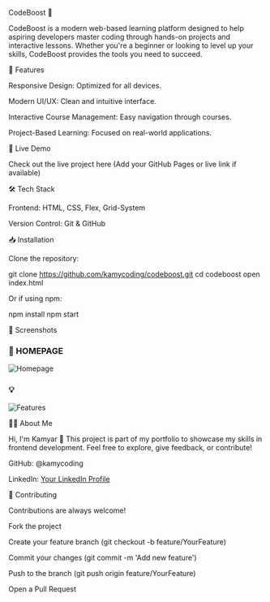 CodeBoost 🚀

CodeBoost is a modern web-based learning platform designed to help aspiring developers master coding through hands-on projects and interactive lessons. Whether you're a beginner or looking to level up your skills, CodeBoost provides the tools you need to succeed.



🌟 Features

Responsive Design: Optimized for all devices.

Modern UI/UX: Clean and intuitive interface.

Interactive Course Management: Easy navigation through courses.

Project-Based Learning: Focused on real-world applications.



🚀 Live Demo

Check out the live project here (Add your GitHub Pages or live link if available)



🛠️ Tech Stack

Frontend: HTML, CSS, Flex, Grid-System

Version Control: Git & GitHub



📥 Installation

Clone the repository:

git clone https://github.com/kamycoding/codeboost.git
cd codeboost
open index.html

Or if using npm:

npm install
npm start



📸 Screenshots

### 🚀 HOMEPAGE
![Homepage](screenshots/Section-Hero.jpg)

### 💡 
![Features](screenshots/Section-Pricing.jpg)


👨‍💻 About Me

Hi, I'm Kamyar 👋 This project is part of my portfolio to showcase my skills in frontend development. Feel free to explore, give feedback, or contribute!

GitHub: @kamycoding

LinkedIn: [Your LinkedIn Profile](https://www.linkedin.com/in/kamyarzamanfar/)



🤝 Contributing

Contributions are always welcome!

Fork the project

Create your feature branch (git checkout -b feature/YourFeature)

Commit your changes (git commit -m 'Add new feature')

Push to the branch (git push origin feature/YourFeature)

Open a Pull Request


